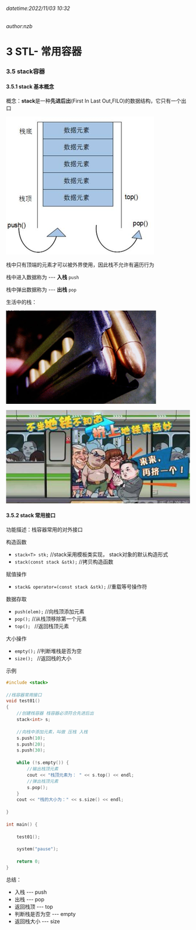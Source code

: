 ###### datetime:2022/11/03 10:32

###### author:nzb

# 3 STL- 常用容器

### 3.5 stack容器

#### 3.5.1 stack 基本概念

概念：**stack**是一种**先进后出**(First In Last Out,FILO)的数据结构，它只有一个出口

![说明: 2015-11-15_195707](./imgs/clip_image002-1547604555425.jpg)

栈中只有顶端的元素才可以被外界使用，因此栈不允许有遍历行为

栈中进入数据称为 --- **入栈**  `push`

栈中弹出数据称为 --- **出栈**  `pop`

生活中的栈：

![img](./imgs/clip_image002.png)

![img](./imgs/clip_image002-1547605111510.jpg)

#### 3.5.2 stack 常用接口

功能描述：栈容器常用的对外接口

构造函数

* `stack<T> stk;`                                 //stack采用模板类实现， stack对象的默认构造形式
* `stack(const stack &stk);`            //拷贝构造函数

赋值操作

* `stack& operator=(const stack &stk);`           //重载等号操作符

数据存取

* `push(elem);`      //向栈顶添加元素
* `pop();`                //从栈顶移除第一个元素
* `top(); `                //返回栈顶元素

大小操作

* `empty();`            //判断堆栈是否为空
* `size(); `              //返回栈的大小

示例

```C++
#include <stack>

//栈容器常用接口
void test01()
{
	//创建栈容器 栈容器必须符合先进后出
	stack<int> s;

	//向栈中添加元素，叫做 压栈 入栈
	s.push(10);
	s.push(20);
	s.push(30);

	while (!s.empty()) {
		//输出栈顶元素
		cout << "栈顶元素为： " << s.top() << endl;
		//弹出栈顶元素
		s.pop();
	}
	cout << "栈的大小为：" << s.size() << endl;

}

int main() {

	test01();

	system("pause");

	return 0;
}
```

总结：

* 入栈 --- push
* 出栈 --- pop
* 返回栈顶 --- top
* 判断栈是否为空 --- empty
* 返回栈大小 --- size
